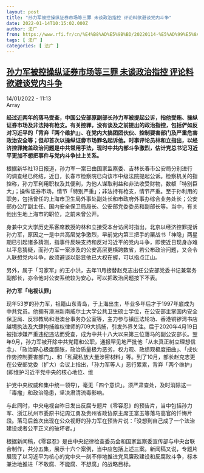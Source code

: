 ```yaml
---
layout: post
title: "孙力军被控操纵证券市场等三罪 未谈政治指控 评论料欲避谈党内斗争"
date: 2022-01-14T10:15:02.000Z
author: 法广
from: https://www.rfi.fr/cn/%E4%B8%AD%E5%9B%BD/20220114-%E5%AD%99%E5%8A%9B%E5%86%9B%E8%A2%AB%E6%8E%A7%E6%93%8D%E7%BA%B5%E8%AF%81%E5%88%B8%E5%B8%82%E5%9C%BA%E7%AD%89%E4%B8%89%E7%BD%AA-%E6%9C%AA%E8%B0%88%E6%94%BF%E6%B2%BB%E6%8C%87%E6%8E%A7-%E8%AF%84%E8%AE%BA%E6%96%99%E6%AC%B2%E9%81%BF%E8%B0%88%E5%85%9A%E5%86%85%E6%96%97%E4%BA%89
tags: [ 法广 ]
categories: [ 法广 ]
---
```

<!--1642155302000-->
[孙力军被控操纵证券市场等三罪 未谈政治指控 评论料欲避谈党内斗争](https://www.rfi.fr/cn/%E4%B8%AD%E5%9B%BD/20220114-%E5%AD%99%E5%8A%9B%E5%86%9B%E8%A2%AB%E6%8E%A7%E6%93%8D%E7%BA%B5%E8%AF%81%E5%88%B8%E5%B8%82%E5%9C%BA%E7%AD%89%E4%B8%89%E7%BD%AA-%E6%9C%AA%E8%B0%88%E6%94%BF%E6%B2%BB%E6%8C%87%E6%8E%A7-%E8%AF%84%E8%AE%BA%E6%96%99%E6%AC%B2%E9%81%BF%E8%B0%88%E5%85%9A%E5%86%85%E6%96%97%E4%BA%89)
------

<div>
<div>14/01/2022 - 11:13</div>Array<p><strong>                    经过近两年的落马受查，中国公安部原副部长孙力军被提起公诉，指他受贿、操纵证券市场及非法持有枪支。有关控罪，没有谈及之前提出的政治指控，包括俨如反对习近平的「背弃『两个维护』」、在党内大搞团团伙伙、控制要害部门及严重危害政治安全等；但却首次以操纵证劵市场罪名起诉他。时事评论员林和立指出，以经济控罪掩盖政治问题是中共常用手法，现时中共内部斗争激烈，估计党总书记习近平更加不想把事件与党内斗争扯上关系。                </strong></p><div >                    <p>根据新华社13日报道，孙力军一案已由国家监察委、吉林长春市公安局分别进行的调查经已终结，近日，长春市检察院已向该市中级法院提起公诉。检察机关的指控称，孙力军利用职权及其便利，为他人谋取利益和非法收受财物，数额「特别巨大」；操纵证券市场，情节「特别严重」；非法持有枪支，情节严重。至于孙利用的职务，包括曾任的上海市卫生局外事处副处长和市政府外事办综合业务处长；公安部办公厅副主任、国内安全保卫局局长、公安部党委委员和副部长等。当中，有关他出生地上海市的职位，之前未曾公开。</p><p>身兼中文大学历史系客席教授的林和立接受本台访问时指出，北京以经济控罪提诉孙力军，原因之一是中共高层党争激烈，早前党内第三把手的栗战书「神隐」两星期已引起诸多猜测，指事件反映支持和反对习近平的党内斗争，即使近日现身亦难以平息猜疑，而孙力军一案涉及的公安高层更横跨数省，若公布政治问题，又会令人联想党内斗争，故须避谈以彰显他已大权在握，可以指点江山。</p><p>另外，属于「习家军」的王小洪，去年11月接替赵克志出任公安部党委书记兼常务副部长，亦令他对公安系统较为安心，可以把政治问题按下不表。</p><p><strong>孙力军「电视认罪」</strong></p><p>现年53岁的孙力军，祖籍山东青岛，于上海出生，毕业多年后才于1997年底成为中共党员。他拥有澳洲新南威尔士大学公共卫生硕士学位，在公安部主掌国内安全保卫局、反邪教局和港澳台事务办公室等，主力参与镇压法轮功、香港铜锣湾书店越境执法及大肆拘捕维权律师的709大抓捕，引发外界关注。后于2020年4月19日被指涉嫌严重违纪违法而受查，成为中共十八大以来第三位落马的副公安部长。翌年9月，孙力军被开除中共党籍和公职，通报罕见地严批他「从未真正树立理想信念」、「政治野心极度膨胀，政治质量极为恶劣，权力观、政绩观极度扭曲」、「成伙作势控制要害部门」、和「私藏私放大量涉密材料」等。到了10月，部长赵克志更在公安部党委（扩大）会议上指出，「孙力军等人」恶行累累，背弃「两个维护」(即维护习近平党中央的核心地位、维</p><p>护党中央权威和集中统一领导)，毫无「四个意识」。须严肃查处，及时消除这一「毒瘤」和政治隐患，坚决肃清流毒影响。</p><p>与此同时，中央电视台昨日发出反腐专题片《零容忍》的预告片，当中包括孙力军、浙江杭州市委原书记周江勇及贵州省政协原主席王富玉等落马高官的忏悔片段。落马后首次出现在公众视野的孙力军在预告片说：「没想到自己成了一个法治建设或者公平正义的破坏者。」</p><p>根据新闻稿，《零容忍》是由中央纪律检查委员会和国家监察委宣传部与中央台联合制作，共分五集，展示十六个案例，当中应包括上述三案。新闻稿又说，专题片展现了以习近平为核心的党中央一刻不停地推进党风廉政建设和反腐败斗争，标本兼治地推进「不敢腐、不能腐、不想腐」的战略目标。</p>                                            <div data-selfpromo-newsletter>    </div>    <div data-selfpromo-app>    </div>                </div>
</div>
